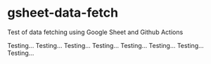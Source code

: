 # gsheet-data-fetch
Test of data fetching using Google Sheet and Github Actions

Testing...
Testing...
Testing...
Testing...
Testing...
Testing...
Testing...
Testing...
